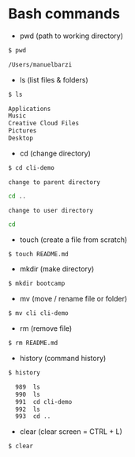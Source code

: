 # Bash commands

- pwd (path to working directory)

```sh
$ pwd

/Users/manuelbarzi
```

- ls (list files & folders)

```sh
$ ls

Applications				
Music
Creative Cloud Files			
Pictures
Desktop	
```

- cd (change directory)

```sh
$ cd cli-demo
```

    change to parent directory

```sh
cd ..
```

    change to user directory

```sh
cd
```

- touch (create a file from scratch)

```sh
$ touch README.md
```

- mkdir (make directory)

```sh
$ mkdir bootcamp
```

- mv (move / rename file or folder)

```sh
$ mv cli cli-demo
```

- rm (remove file)

```sh
$ rm README.md
```

- history (command history)

```sh
$ history

  989  ls
  990  ls
  991  cd cli-demo
  992  ls
  993  cd .. 
```

- clear (clear screen = CTRL + L)

```sh
$ clear
```




